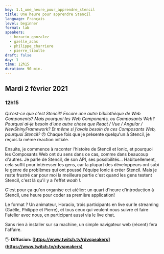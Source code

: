 ```yaml
---
key: 1.1_une_heure_pour_apprendre_stencil
title: Une heure pour apprendre Stencil
language: Français
level: beginner
format: lab
speakers:
  - horacio_gonzalez
  - gaelle_acas
  - philippe_charriere
  - pierre_tibulle
draft: false
day: 1
time: 12h15
duration: 90 min.
---
```


## Mardi 2 février 2021
### 12h15


*Qu'est-ce que c'est Stencil? Encore une autre bibliothèque de  Web Components? Mais pourquoi les Web Components, ou Composants Web? Pourquoi ai-je besoin d'une autre chose que React / Vue / Angular / NewShinyFramework? Et même si j'avais besoin de ces Composants Web, pourquoi Stencil?* 😠
Chaque fois que je présente quelqu'un à Stencil, je reçois la même réaction initiale.

Ensuite, je commence à raconter l'histoire de Stencil et Ionic, et pourquoi les Composants Web ont du sens dans ce cas, comme dans beaucoup d'autres. Je parle de Stencil, de son API, ses possibilités... Habituellement, cela suffit pour intéresser les gens, car la plupart des développeurs ont subi le genre de problèmes qui ont poussé l'équipe Ionic à créer Stencil. Mais je reste frustré car pour moi la meilleure partie c'est quand les gens testent Stencil, c'est là qu'il y a l'effet *woah !*. 

C'est pour ça qu'on organise cet atélier: un quart d'heure d'introduction à Stencil, une heure pour coder sa première application! 

Le format ? Un animateur, Horacio, trois participants en live sur le streaming (Gaëlle, Philippe et Pierre), et tous ceux qui veulent nous suivre et faire l'atelier avec nous, en participant aussi via le live chat.

Sans rien à installer sur sa machine, un simple navigateur web (récent) fera l'affaire. 


🖐️ **Diffusion: [https://www.twitch.tv/rdvspeakers](https://www.twitch.tv/rdvspeakers)**